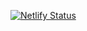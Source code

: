 [![Netlify Status](https://api.netlify.com/api/v1/badges/d8326457-f61d-431d-979c-6ac5e56c5546/deploy-status)](https://app.netlify.com/sites/magnificent-crostata-a007b9/deploys)